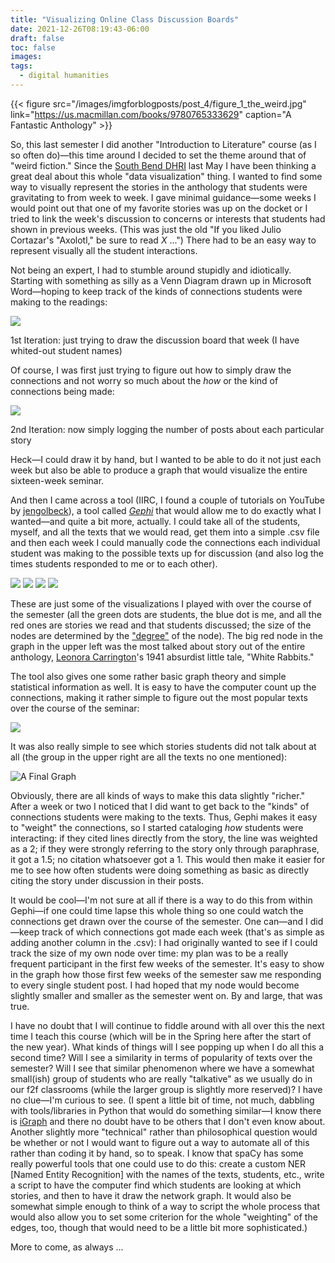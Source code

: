 ```yaml
---
title: "Visualizing Online Class Discussion Boards"
date: 2021-12-26T08:19:43-06:00
draft: false
toc: false
images:
tags:
  - digital humanities
---
```

{{< figure src="/images/imgforblogposts/post_4/figure_1_the_weird.jpg" link="https://us.macmillan.com/books/9780765333629" caption="A Fantastic Anthology" >}}

So, this last semester I did another "Introduction to Literature" course (as I so often do)—this time around I decided to set the theme around that of "weird fiction." Since the [South Bend DHRI](https://dhsouthbend.org/dhri/) last May I have been thinking a great deal about this whole "data visualization" thing. I wanted to find some way to visually represent the stories in the anthology that students were gravitating to from week to week. I gave minimal guidance—some weeks I would point out that one of my favorite stories was up on the docket or I tried to link the week's discussion to concerns or interests that students had shown in previous weeks. (This was just the old "If you liked Julio Cortazar's "Axolotl," be sure to read _X_ ...") There had to be an easy way to represent visually all the student interactions.

Not being an expert, I had to stumble around stupidly and idiotically. Starting with something as silly as a Venn Diagram drawn up in Microsoft Word—hoping to keep track of the kinds of connections students were making to the readings:

![](/images/imgforblogposts/post_4/figure_2_week_1_discussion_board_venn_diagram.png)

1st Iteration: just trying to draw the discussion board that week (I have whited-out student names)

Of course, I was first just trying to figure out how to simply draw the connections and not worry so much about the _how_ or the kind of connections being made:

![](/images/imgforblogposts/post_4/figure_3_week_2_posts_by_story.png)

2nd Iteration: now simply logging the number of posts about each particular story

Heck—I could draw it by hand, but I wanted to be able to do it not just each week but also be able to produce a graph that would visualize the entire sixteen-week seminar.

And then I came across a tool (IIRC, I found a couple of tutorials on YouTube by [jengolbeck](https://www.youtube.com/playlist?list=PLk_jmmkw5S2BqnYBqF2VNPcszY93-ze49)), a tool called [_Gephi_](https://gephi.org/) that would allow me to do exactly what I wanted—and quite a bit more, actually. I could take all of the students, myself, and all the texts that we would read, get them into a simple .csv file and then each week I could manually code the connections each individual student was making to the possible texts up for discussion (and also log the times students responded to me or to each other).

![](/images/imgforblogposts/post_4/figure_4_gephi.png)
![](/images/imgforblogposts/post_4/figure_5_gephi.png)
![](/images/imgforblogposts/post_4/figure_6_gephi.png)
![](/images/imgforblogposts/post_4/figure_7_gephi.png)

These are just some of the visualizations I played with over the course of the semester (all the green dots are students, the blue dot is me, and all the red ones are stories we read and that students discussed; the size of the nodes are determined by the ["degree"](https://en.wikipedia.org/wiki/Degree_(graph_theory)) of the node). The big red node in the graph in the upper left was the most talked about story out of the entire anthology, [Leonora Carrington](https://en.wikipedia.org/wiki/Leonora_Carrington)'s 1941 absurdist little tale, "White Rabbits."

The tool also gives one some rather basic graph theory and simple statistical information as well. It is easy to have the computer count up the connections, making it rather simple to figure out the most popular texts over the course of the seminar:

![](/images/imgforblogposts/post_4/figure_10_most_popular.png)

It was also really simple to see which stories students did not talk about at all (the group in the upper right are all the texts no one mentioned):

![A Final Graph](/images/imgforblogposts/post_4/figure_9_gephi.png)

Obviously, there are all kinds of ways to make this data slightly "richer." After a week or two I noticed that I did want to get back to the "kinds" of connections students were making to the texts. Thus, Gephi makes it easy to "weight" the connections, so I started cataloging _how_ students were interacting: if they cited lines directly from the story, the line was weighted as a 2; if they were strongly referring to the story only through paraphrase, it got a 1.5; no citation whatsoever got a 1. This would then make it easier for me to see how often students were doing something as basic as directly citing the story under discussion in their posts.

It would be cool—I'm not sure at all if there is a way to do this from within Gephi—if one could time lapse this whole thing so one could watch the connections get drawn over the course of the semester. One can—and I did—keep track of which connections got made each week (that's as simple as adding another column in the .csv): I had originally wanted to see if I could track the size of my own node over time: my plan was to be a really frequent participant in the first few weeks of the semester. It's easy to show in the graph how those first few weeks of the semester saw me responding to every single student post. I had hoped that my node would become slightly smaller and smaller as the semester went on. By and large, that was true.

I have no doubt that I will continue to fiddle around with all over this the next time I teach this course (which will be in the Spring here after the start of the new year). What kinds of things will I see popping up when I do all this a second time? Will I see a similarity in terms of popularity of texts over the semester? Will I see that similar phenomenon where we have a somewhat small(ish) group of students who are really "talkative" as we usually do in our f2f classrooms (while the larger group is slightly more reserved)? I have no clue—I'm curious to see. (I spent a little bit of time, not much, dabbling with tools/libraries in Python that would do something similar—I know there is [iGraph](https://igraph.org/python/) and there no doubt have to be others that I don't even know about. Another slightly more "technical" rather than philosophical question would be whether or not I would want to figure out a way to automate all of this rather than coding it by hand, so to speak. I know that spaCy has some really powerful tools that one could use to do this: create a custom NER [Named Entity Recognition] with the names of the texts, students, etc., write a script to have the computer find which students are looking at which stories, and then to have it draw the network graph. It would also be somewhat simple enough to think of a way to script the whole process that would also allow you to set some criterion for the whole "weighting" of the edges, too, though that would need to be a little bit more sophisticated.)

More to come, as always ...
